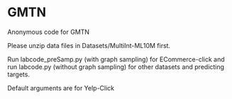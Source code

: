 # GMTN
Anonymous code for GMTN

Please unzip data files in Datasets/MultiInt-ML10M first.

Run labcode_preSamp.py (with graph sampling) for ECommerce-click and run labcode.py (without graph sampling) for other datasets and predicting targets.

Default arguments are for Yelp-Click
